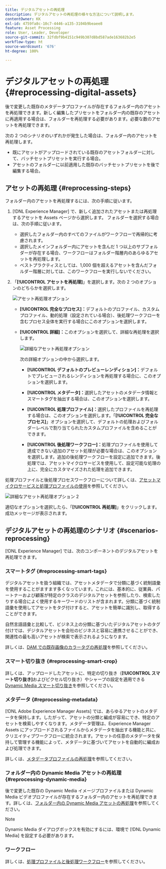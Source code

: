 ```yaml
---
title: デジタルアセットの再処理
description: デジタルアセットの再処理の様々な方法について説明します。
contentOwner: KK
exl-id: 4759fa8c-10c7-4446-a135-3104b9beaee8
feature: Asset Processing
role: User, Leader, Developer
source-git-commit: 32fdbf9b4151c949b307d8bd587ade163682b2e5
workflow-type: ht
source-wordcount: '676'
ht-degree: 100%

---
```


# デジタルアセットの再処理 {#reprocessing-digital-assets}

後で変更した既存のメタデータプロファイルが存在するフォルダー内のアセットを再処理できます。新しく編集したプリセットをフォルダー内の既存のアセットに再適用する場合は、フォルダーを再処理する必要があります。必要な数のアセットを再処理できます。

次の 2 つのシナリオのいずれかが発生した場合は、フォルダー内のアセットを再処理します。

* 既にアセットがアップロードされている既存のアセットフォルダーに対して、バッチセットプリセットを実行する場合。
* アセットのフォルダーに以前適用した既存のバッチセットプリセットを後で編集する場合。

## アセットの再処理 {#reprocessing-steps}

フォルダー内のアセットを再処理するには、次の手順に従います。

1. [!DNL Experience Manager] で、新しく追加されたアセットまたは再処理するアセットを Assets ページから選択します。
フォルダーを選択する場合は、次の手順に従います。

   * 選択したフォルダー内のすべてのファイルがワークフローで再帰的に考慮されます。
   * 選択したメインフォルダー内にアセットを含んだ 1 つ以上のサブフォルダーが存在する場合、ワークフローはフォルダー階層内のあらゆるアセットを再処理します。
   * ベストプラクティスとしては、1,000 個を超えるアセットを含んだフォルダー階層に対しては、このワークフローを実行しないでください。

1. 「**[!UICONTROL アセットを再処理]**」を選択します。次の 2 つのオプションのどちらかを選択します。

   ![アセット再処理オプション](assets/reprocessing-assets-options.png)

   * **[!UICONTROL 完全なプロセス]：**&#x200B;デフォルトのプロファイル、カスタムプロファイル、動的処理（設定されている場合）、後処理ワークフローを含むプロセス全体を実行する場合にこのオプションを選択します。
   * **[!UICONTROL 詳細]：**&#x200B;このオプションを選択して、詳細な再処理を選択します。

     ![詳細なアセット再処理オプション](assets/reprocessing-assets-options-advanced.png)

     次の詳細オプションの中から選択します。

      * **[!UICONTROL デフォルトのプレビューレンディション]：**&#x200B;デフォルトでプレビューされるレンディションを再処理する場合に、このオプションを選択します。

      * **[!UICONTROL メタデータ]：**&#x200B;選択したアセットのメタデータ情報とスマートタグを抽出する場合は、このオプションを選択します。

      * **[!UICONTROL 処理プロファイル]：**&#x200B;選択したプロファイルを再処理する場合は、このオプションを選択します。「**[!UICONTROL 完全なプロセス]**」オプションを選択して、デフォルトの処理およびフォルダーレベルで割り当てられたカスタムプロファイルを含めることができます。
        <!--When assets are uploaded to a folder, [!DNL Experience Manager] checks the containing folder's properties for a processing profile. If none is applied, a parent folder in the hierarchy is checked for a processing profile to apply.-->

      * **[!UICONTROL 後処理ワークフロー]：**&#x200B;処理プロファイルを使用して達成できない追加のアセット処理が必要な場合は、このオプションを選択します。追加の後処理ワークフローを設定に追加できます。後処理では、アセットマイクロサービスを使用して、設定可能な処理の上に、完全にカスタマイズされた処理を追加できます。

処理プロファイルと後処理プロセスワークフローについて詳しくは、[アセットマイクロサービスと処理プロファイルの使用](https://experienceleague.adobe.com/docs/experience-manager-cloud-service/content/assets/manage/asset-microservices-configure-and-use.html?lang=ja)を参照してください。

![詳細なアセット再処理オプション 2](assets/reprocessing-assets-options-advanced-2.png)

適切なオプションを選択したら、「**[!UICONTROL 再処理]**」をクリックします。成功メッセージが表示されます。

## デジタルアセットの再処理のシナリオ {#scenarios-reprocessing}

[!DNL Experience Manager] では、次のコンポーネントのデジタルアセットを再処理できます。

### スマートタグ {#reprocessing-smart-tags}

デジタルアセットを扱う組織では、アセットメタデータで分類に基づく統制語彙を使用することがますます多くなっています。これには、基本的に、従業員、パートナーおよび顧客が特定のクラスのデジタルアセットを参照したり、検索したりする場合によく使用するキーワードのリストが含まれます。分類に基づく統制語彙を使用してアセットをタグ付けすると、アセットを簡単に識別し、取得することができます。

自然言語語彙と比較して、ビジネス上の分類に基づいたデジタルアセットのタグ付けでは、デジタルアセットを会社のビジネスと容易に連携させることができ、関連性の最も高いアセットが検索で表示されるようになります。

詳しくは、[DAM での既存画像のカラータグの再処理](https://experienceleague.adobe.com/docs/experience-manager-cloud-service/content/assets/manage/color-tag-images.html?lang=ja#color-tags-existing-images)を参照してください。

### スマート切り抜き {#reprocessing-smart-crop}

詳しくは、アップロードしたアセットに、特定の切り抜き（**[!UICONTROL スマート切り抜き]**&#x200B;およびピクセル切り抜き）やシャープの設定を適用できる [Dynamic Media スマート切り抜き](https://experienceleague.adobe.com/docs/experience-manager-cloud-service/content/assets/dynamicmedia/image-profiles.html?lang=ja)を参照してください。

### メタデータ {#reprocessing-metadata}

[!DNL Adobe Experience Manager Assets] では、あらゆるアセットのメタデータを保持します。したがって、アセットの分類と編成が容易にでき、特定のアセットを検索しやすくなります。メタデータ管理は、Experience Manager Assets にアップロードされるファイルからメタデータを抽出する機能と共に、クリエイティブワークフローに統合されます。アセットの任意のメタデータを保持して管理する機能によって、メタデータに基づいてアセットを自動的に編成および処理できます。

詳しくは、[メタデータプロファイルの再処理](https://experienceleague.adobe.com/docs/experience-manager-cloud-service/content/assets/manage/metadata-profiles.html?lang=ja)を参照してください。

### フォルダー内の Dynamic Media アセットの再処理 {#reprocessing-dynamic-media}

後で変更した既存の Dynamic Media イメージプロファイルまたは Dynamic Media ビデオプロファイルが存在するフォルダー内のアセットを再処理できます。詳しくは、[フォルダー内の Dynamic Media アセットの再処理](https://experienceleague.adobe.com/docs/experience-manager-cloud-service/content/assets/admin/about-image-video-profiles.html?lang=ja)を参照してください。

>[!NOTE]
>
>Dynamic Media ダイアログボックスを有効にするには、環境で [!DNL Dynamic Media] を設定する必要があります。
>

### ワークフロー

詳しくは、[処理プロファイルと後処理ワークフロー](https://experienceleague.adobe.com/docs/experience-manager-cloud-service/content/assets/manage/asset-microservices-configure-and-use.html?lang=ja)を参照してください。
